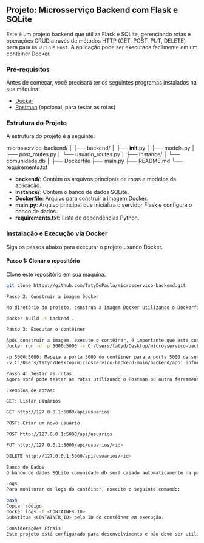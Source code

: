 ## Projeto: Microsserviço Backend com Flask e SQLite

Este é um projeto backend que utiliza Flask e SQLite, gerenciando rotas e operações CRUD através de métodos HTTP (GET, POST, PUT, DELETE) para para `Usuario` e `Post`. A aplicação pode ser executada facilmente em um contêiner Docker.

### Pré-requisitos

Antes de começar, você precisará ter os seguintes programas instalados na sua máquina:

- [Docker](https://www.docker.com/)
- [Postman](https://www.postman.com/) (opcional, para testar as rotas)

### Estrutura do Projeto

A estrutura do projeto é a seguinte:

microsservico-backend/
│
├── backend/
│   ├── __init__.py
│   ├── models.py
│   ├── post_routes.py
│   └── usuario_routes.py
│
├── instance/
│   └── comunidade.db
│
├── Dockerfile
├── main.py
├── README.md
└── requirements.txt


- **backend/**: Contém os arquivos principais de rotas e modelos da aplicação.
- **instance/**: Contém o banco de dados SQLite.
- **Dockerfile**: Arquivo para construir a imagem Docker.
- **main.py**: Arquivo principal que inicializa o servidor Flask e configura o banco de dados.
- **requirements.txt**: Lista de dependências Python.

### Instalação e Execução via Docker

Siga os passos abaixo para executar o projeto usando Docker.

#### Passo 1: Clonar o repositório

Clone este repositório em sua máquina:

```bash
git clone https://github.com/TatyDePaula/microsservico-backend.git

Passo 2: Construir a imagem Docker

No diretório do projeto, construa a imagem Docker utilizando o Dockerfile. Execute o seguinte comando no terminal:

docker build -t backend .

Passo 3: Executar o contêiner

Após construir a imagem, execute o contêiner, é importante que este contêiner seja executado com volume:
docker run -d -p 5000:5000 -v C:/Users/tatyd/Desktop/microsservico-backend-main/backend:/app --name backend backend

-p 5000:5000: Mapeia a porta 5000 do contêiner para a porta 5000 da sua máquina.
-v C:/Users/tatyd/Desktop/microsservico-backend-main/backend/app: informa o caminho e monta o diretório atual no contêiner, permitindo que as alterações no código e banco de dados sejam refletidas instantaneamente.

Passo 4: Testar as rotas
Agora você pode testar as rotas utilizando o Postman ou outra ferramenta de requisições HTTP. A aplicação estará disponível em http://127.0.0.1:5000.

Exemplos de rotas:

GET: Listar usuários

GET http://127.0.0.1:5000/api/usuarios

POST: Criar um novo usuário

POST http://127.0.0.1:5000/api/usuarios

PUT http://127.0.0.1:5000/api/usuarios/<id>

DELETE http://127.0.0.1:5000/api/usuarios/<id>

Banco de Dados
O banco de dados SQLite comunidade.db será criado automaticamente na pasta instance/ quando o projeto for executado. Todas as operações CRUD são refletidas em tempo real no banco de dados.

Logs
Para monitorar os logs do contêiner, execute o seguinte comando:

bash
Copiar código
docker logs -f <CONTAINER_ID>
Substitua <CONTAINER_ID> pelo ID do contêiner em execução.

Considerações Finais
Este projeto está configurado para desenvolvimento e não deve ser utilizado diretamente em produção. Para ambientes de produção, recomenda-se utilizar um servidor WSGI (como Gunicorn) e configurar volumes persistentes adequadamente.
